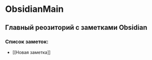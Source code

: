 # ObsidianMain
## Главный реозиторий с заметками Obsidian

### Список заметок:
- [[Новая заметка]]

